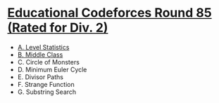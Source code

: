 # [Educational Codeforces Round 85 (Rated for Div. 2)](https://codeforces.com/contest/1334)

- [A. Level Statistics](https://github.com/wingkwong/competitive-programming/blob/master/codeforces/contests/1334/A.cpp)
- [B. Middle Class](https://github.com/wingkwong/competitive-programming/blob/master/codeforces/contests/1334/B.cpp)
- C. Circle of Monsters
- D. Minimum Euler Cycle
- E. Divisor Paths
- F. Strange Function
- G. Substring Search